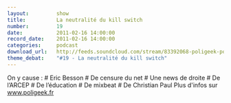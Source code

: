 ```yaml
---
layout:         show
title:          La neutralité du kill switch
number:         19
date:           2011-02-16 14:00:00
record_date:    2011-02-16 14:00:00
categories:     podcast
download_url:   http://feeds.soundcloud.com/stream/83392068-poligeek-poligeek19.mp3
theme_debat:    "#19 - La neutralité du kill switch"
---
```



On y cause : # Eric Besson # De censure du net # Une news de droite # De l’ARCEP # De l’éducation # De mixbeat # De Christian Paul Plus d'infos sur www.poligeek.fr

